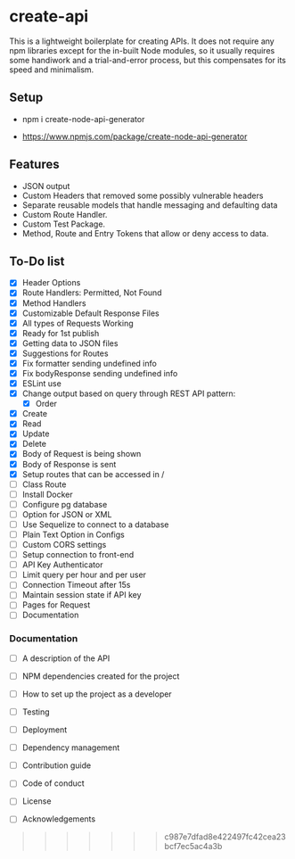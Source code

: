 # create-api

This is a lightweight boilerplate for creating APIs. It does not require any npm libraries except for the in-built Node modules, so it usually requires some handiwork and a trial-and-error process, but this compensates for its speed and minimalism.

## Setup

- npm i create-node-api-generator

- https://www.npmjs.com/package/create-node-api-generator

## Features
- JSON output
- Custom Headers that removed some possibly vulnerable headers
- Separate reusable models that handle messaging and defaulting data
- Custom Route Handler.
- Custom Test Package.
- Method, Route and Entry Tokens that allow or deny access to data.
## To-Do list

- [X] Header Options
- [X] Route Handlers: Permitted, Not Found
- [X] Method Handlers
- [X] Customizable Default Response Files
- [X] All types of Requests Working
- [X] Ready for 1st publish
- [X] Getting data to JSON files
- [X] Suggestions for Routes
- [X] Fix formatter sending undefined info
- [X] Fix bodyResponse sending undefined info
- [X] ESLint use
- [X] Change output based on query through REST API pattern:
  - [X] Order
- [X] Create
- [X] Read
- [X] Update
- [X] Delete
- [X] Body of Request is being shown
- [X] Body of Response is sent
- [X] Setup routes that can be accessed in /
- [ ] Class Route
- [ ] Install Docker
- [ ] Configure pg database
- [ ] Option for JSON or XML
- [ ] Use Sequelize to connect to a database
- [ ] Plain Text Option in Configs
- [ ] Custom CORS settings
- [ ] Setup connection to front-end
- [ ] API Key Authenticator
- [ ] Limit query per hour and per user
- [ ] Connection Timeout after 15s
- [ ] Maintain session state if API key
- [ ] Pages for Request
- [ ] Documentation
### Documentation

- [ ] A description of the API
- [ ] NPM dependencies created for the project
- [ ] How to set up the project as a developer
- [ ] Testing
- [ ] Deployment
- [ ] Dependency management
- [ ] Contribution guide
- [ ] Code of conduct
- [ ] License
- [ ] Acknowledgements














>>>>>>> c987e7dfad8e422497fc42cea23bcf7ec5ac4a3b
